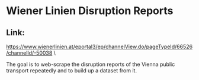 # Wiener Linien Disruption Reports
## Link: 
https://www.wienerlinien.at/eportal3/ep/channelView.do/pageTypeId/66526/channelId/-50038 \

The goal is to web-scrape the disruption reports of the Vienna public transport repeatedly and to build up a dataset from it.
